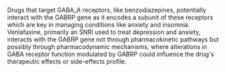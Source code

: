 Drugs that target GABA_A receptors, like benzodiazepines, potentially interact with the GABRP gene as it encodes a subunit of these receptors which are key in managing conditions like anxiety and insomnia. Venlafaxine, primarily an SNRI used to treat depression and anxiety, interacts with the GABRP gene not through pharmacokinetic pathways but possibly through pharmacodynamic mechanisms, where alterations in GABA receptor function modulated by GABRP could influence the drug's therapeutic effects or side-effects profile.